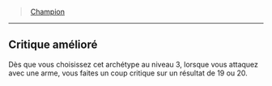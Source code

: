 ﻿---
!GenericItem
Name: Critique amélioré
Id: fighter_champion_hd.md#critique-amélioré
ParentLink: fighter_champion_hd.md#champion
ParentName: Champion
NameLevel: 2
Attributes:
  Name: Critique amélioré
  Markdown: >+
    ## <!--Name-->Critique amélioré<!--/Name-->


    Dès que vous choisissez cet archétype au niveau 3, lorsque vous attaquez avec une arme, vous faites un coup critique sur un résultat de 19 ou 20.

AttributesDictionary: >+
  Name: Critique amélioré

  Markdown: >+

    ## <!--Name-->Critique amélioré<!--/Name-->





    Dès que vous choisissez cet archétype au niveau 3, lorsque vous attaquez avec une arme, vous faites un coup critique sur un résultat de 19 ou 20.



---
> [Champion](hd_fighter_champion.md)

---

## Critique amélioré

Dès que vous choisissez cet archétype au niveau 3, lorsque vous attaquez avec une arme, vous faites un coup critique sur un résultat de 19 ou 20.

